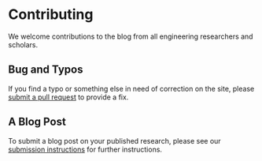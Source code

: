 # Contributing

We welcome contributions to the blog from all engineering researchers and scholars.

## Bug and Typos

If you find a typo or something else in need of correction on the site, please [submit a pull request](https://github.com/OpenEngr/enginerdery/pulls) to provide a fix.

## A Blog Post

To submit a blog post on your published research, please see our [submission instructions](http://www.enginerdery.org/submit/) for further instructions.
